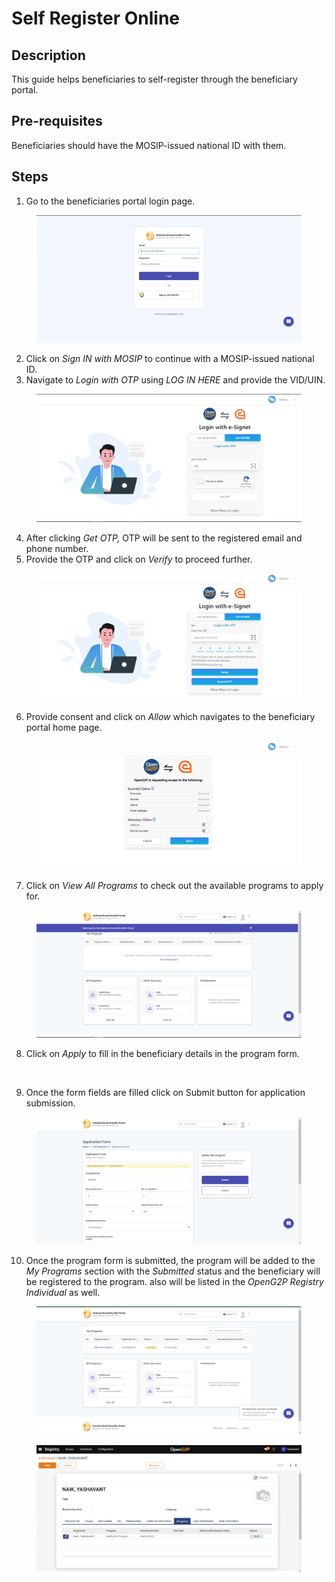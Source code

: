 # Self Register Online

## Description

This guide helps beneficiaries to self-register through the beneficiary portal.

## Pre-requisites

Beneficiaries should have the MOSIP-issued national ID with them.

## Steps&#x20;

1. Go to the beneficiaries portal login page.

<figure><img src="../../.gitbook/assets/beneficiary-portal-login-page.png" alt=""><figcaption></figcaption></figure>

2. Click on _Sign IN with MOSIP_ to continue with a MOSIP-issued national ID.
3. Navigate to _Login with OTP_ using _LOG IN HERE_ and provide the VID/UIN.

<figure><img src="../../.gitbook/assets/login-with-otp (1).png" alt=""><figcaption></figcaption></figure>

4. After clicking _Get OTP,_ OTP will be sent to the registered email and phone number.
5. Provide the OTP and click on _Verify_ to proceed further.

<figure><img src="../../.gitbook/assets/verify-otp.png" alt=""><figcaption></figcaption></figure>

6. Provide consent and click on _Allow_ which navigates to the beneficiary portal home page.

<figure><img src="../../.gitbook/assets/beneficiary-portal-consent (1).png" alt=""><figcaption></figcaption></figure>

7. Click on _View All Programs_ to check out the available programs to apply for.

<figure><img src="../../.gitbook/assets/beneficiary-portal-home-page.png" alt=""><figcaption></figcaption></figure>

8. Click on _Apply_ to fill in the beneficiary details in the program form.

<figure><img src="broken-reference" alt=""><figcaption></figcaption></figure>

9. Once the form fields are filled click on Submit button for application submission.

<figure><img src="../../.gitbook/assets/beneficiary-portal-application-form-page (2).png" alt=""><figcaption></figcaption></figure>

10. Once the program form is submitted, the program will be added to the _My Programs_ section with the _Submitted_ status and the beneficiary will be registered to the program. also will be listed in the _OpenG2P Registry Individual_ as well.

<figure><img src="../../.gitbook/assets/my-programs.png" alt=""><figcaption></figcaption></figure>

<figure><img src="../../.gitbook/assets/program-registrant (1).png" alt=""><figcaption></figcaption></figure>
